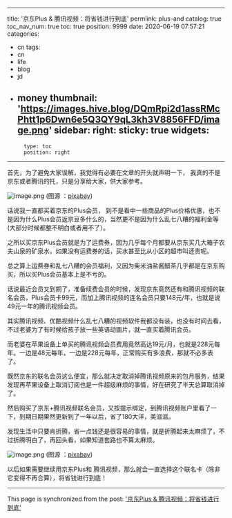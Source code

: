 
---
title: '京东Plus & 腾讯视频：将省钱进行到底'
permlink: plus-and
catalog: true
toc_nav_num: true
toc: true
position: 9999
date: 2020-06-19 07:57:21
categories:
- cn
tags:
- cn
- life
- blog
- jd
- money
thumbnail: 'https://images.hive.blog/DQmRpi2d1assRMcPhtt1p6Dwn6e5Q3QY9qL3kh3V8856FFD/image.png'
sidebar:
    right:
        sticky: true
widgets:
    -
        type: toc
        position: right
---


首先，为了避免大家误解，我觉得有必要在文章的开头就声明一下， 我真的不是京东或者腾讯的托，只是分享给大家，供大家参考。


![image.png](https://images.hive.blog/DQmRpi2d1assRMcPhtt1p6Dwn6e5Q3QY9qL3kh3V8856FFD/image.png)
(图源 ：[pixabay](https://pixabay.com/))

话说我一直都买着京东的Plus会员， 到不是看中一些商品的Plus价格优惠，也不是因为什么Plus会员返京豆多什么的，当然更不是因为什么乱七八糟的福利金等(大部分时候都整不明白或者用不了）。

之所以买京东Plus会员就是为了运费券，因为几乎每个月都要从京东买几大箱子农夫山泉的矿泉水，如果没有运费券的话，买水甚至比从小区的超市叫还贵呢。

总之算上运费券和乱七八糟的会员福利，又因为柴米油盐酱醋茶几乎都是在京东购买，所以买Plus会员基本上是不亏的。

话说最近会员又到期了，准备续费会员的时候，发现京东竟然还有和腾讯视频的联名会员，Plus会员卡99元，而加上腾讯视频的连名会员只要148元/年，也就是说49元一年的腾讯视频会员。

其实腾讯视频、优酷视频什么乱七八糟的视频软件我都没有装，也没有时间去看，不过老婆为了有时候给孩子放一些英语动画片，就一直买着腾讯会员。

而老婆在苹果设备上单买的腾讯视频会员费用竟然高达19元/月，也就是228元每年。一边是48元每年，一边是228元每年，正常购买有多浪费，那就不必多表了。

既然京东的联名会员这么便宜，那么就决定取消掉腾讯视频原来的包月服务，结果发现再苹果设备上取消订阅也是一件超级麻烦的事情，好在研究了半天总算取消掉了。

然后购买了京东+腾讯视频联名会员，又按提示绑定，到腾讯视频账户里看了一下，到期日期果然更新到了一年以后，省了180大洋，美滋滋。

发现生活中只要肯折腾，省一点钱还是很容易的事情，就是折腾起来太麻烦了，不过折腾明白了，再回头看，如果知道套路也不算太麻烦。


![image.png](https://images.hive.blog/DQmXZBh6LoFuPVr72U4sVusSE1cSGSNRLMvCgtA46YqNQR4/image.png)
(图源 ：[pixabay](https://pixabay.com/))

以后如果需要继续用京东Plus和 腾讯视频，那么就会一直选择这个联名卡（除非它变得不再合算），将省钱进行到底！

- - -

This page is synchronized from the post: ['京东Plus & 腾讯视频：将省钱进行到底'](https://steemit.com/@oflyhigh/plus-and)
